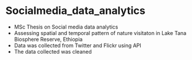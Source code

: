 # Socialmedia_data_analytics
- MSc Thesis on Social media data analytics 
- Assessing spatial and temporal pattern of nature visitaton in Lake Tana Biosphere Reserve, Ethiopia
- Data was collected from Twitter and Flickr using API
- The data collected was cleaned
